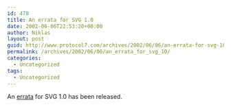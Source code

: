 ```yaml
---
id: 478
title: An errata for SVG 1.0
date: 2002-06-06T22:53:20+00:00
author: Niklas
layout: post
guid: http://www.protocol7.com/archives/2002/06/06/an-errata-for-svg-10/
permalink: /archives/2002/06/06/an_errata_for_svg_10/
categories:
  - Uncategorized
tags:
  - Uncategorized
---
```

<div class='microid-6e6d016b2e123d963991d2940eed4bbc7da4f42c'>
  <p>
    An <a href="http://www.w3.org/2001/09/REC-SVG-20010904-errata">errata</a> for SVG 1.0 has been released.
  </p>
</div>